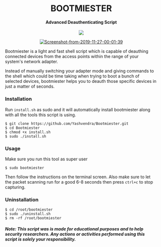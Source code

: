 <h1 align="center">BOOTMIESTER</h4>


<h4 align="center">Advanced Deauthenticating Script</h4>
<p align="center">
  <img src="https://img.shields.io/badge/contributions-welcome-brightgreen.svg?style=flat&label=Contributions&colorA=blue&colorB=black">
</p>
<p align="center"><a href="https://imgbb.com/"><img src="https://i.ibb.co/1q36m7P/Screenshot-from-2019-11-27-00-01-39.png" alt="Screenshot-from-2019-11-27-00-01-39" border="0"></a><br />
</p>
Bootmiester is a light and fast shell script which is capable of deauthing connected devices from the access points within the range of your system's network adapter. 

Instead of manually switching your adapter mode and giving commands to the shell which could be time taking when trying to boot a bunch of selected devices, bootmiester helps you to deauth those specific devices in just a matter of seconds. 

### Installation
Run `install.sh` as sudo and it will automatically install bootmiester along with all the tools this script is using.
```
$ git clone https://github.com/Yashvendra/Bootmiester.git
$ cd Bootmiester
$ chmod +x install.sh
$ sudo ./install.sh
```

### Usage
Make sure you run this tool as super user
```
$ sudo bootmiester
```
Then follow the instructions on the terminal screen. Also make sure to let the packet scanning run for a good 6-8 seconds then press `ctrl+c` to stop capturing.

### Uninstallation
```
$ cd /root/bootmiester
$ sudo ./uninstall.sh
$ rm -rf /root/bootmiester
```

##### Note: This script was is made for educational purposes and to help security researchers. Any actions or activities performed using this script is solely your responsibility.


